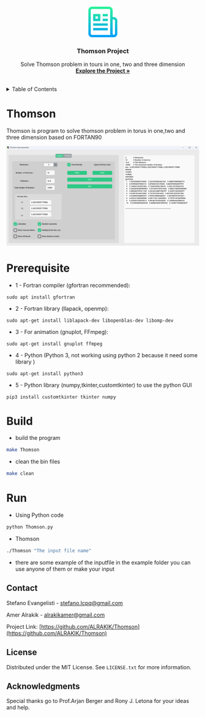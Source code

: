 
<br />
<div align="center">
  <a href="https://https://github.com/ALRAKIK/Thomson">
    <img src="src/logo.png" alt="Logo" width="80" height="80">
  </a>

  <h3 align="center">Thomson Project</h3>

  <p align="center">
    Solve Thomson problem in tours in one, two and three dimension
    <br />
    <a href="https://github.com/ALRAKIK/Thomson"><strong>Explore the Project »</strong></a>
    <br />
    <br />
  </p>
</div>

<!-- TABLE OF CONTENTS -->
<details>
  <summary>Table of Contents</summary>
  <ol>
    <li>
      <a href="#thomson">About The Project</a>
    </li>
    <li>
      <a href="#getting-started">Getting Started</a>
      <ul>
        <li><a href="#prerequisite">Prerequisites</a></li>
        <li><a href="#build">Installation</a></li>
      </ul>
    </li>
    <li><a href="#usage">Usage</a></li>
    <li><a href="#license">License</a></li>
    <li><a href="#contact">Contact</a></li>
    <li><a href="#acknowledgments">Acknowledgments</a></li>
  </ol>
</details>

# Thomson
Thomson is program to solve thomson problem in torus in one,two and three dimension based on FORTAN90

![Screenshot](src/GUI.png)

# Prerequisite

* 1 - Fortran compiler (gfortran recommended):

```
sudo apt install gfortran
```
* 2 - Fortran library (llapack, openmp):
  
```
sudo apt-get install liblapack-dev libopenblas-dev libomp-dev
```
* 3 - For animation (gnuplot, FFmpeg):

```
sudo apt-get install gnuplot ffmpeg
```
* 4 - Python (Python 3, not working using python 2 because it need some library )

```
sudo apt-get install python3 
```
* 5 - Python library (numpy,tkinter,customtkinter) to use the python GUI

```
pip3 install customtkinter tkinter numpy 
```

 
# Build

* build the program
  
```sh
make Thomson
```
* clean the bin files
```sh
make clean
```
# Run 

* Using Python code

```sh
python Thomson.py
``` 
* Thomson

```sh
./Thomson "The input file name"
```
  
* there are some example of the inputfile in the example folder you can use anyone of them or make your input
  
## Contact

Stefano Evangelisti - stefano.lcpq@gmail.com

Amer Alrakik - alrakikamer@gmail.com

Project Link: [https://github.com/ALRAKIK/Thomson](https://github.com/ALRAKIK/Thomson)

## License

Distributed under the MIT License. See `LICENSE.txt` for more information.

## Acknowledgments

Special thanks go to Prof.Arjan Berger and Rony J. Letona for your ideas and help.
